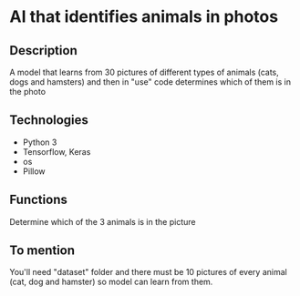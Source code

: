 # AI that identifies animals in photos

## Description
A model that learns from 30 pictures of different types of animals (cats, dogs and hamsters) and then in "use" code determines which of them is in the photo

## Technologies
- Python 3
- Tensorflow, Keras
- os
- Pillow

## Functions
Determine which of the 3 animals is in the picture

## To mention
You'll need "dataset" folder and there must be 10 pictures of every animal (cat, dog and hamster) so model can learn from them.
